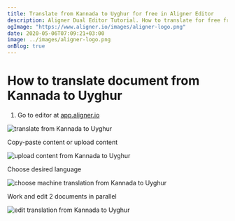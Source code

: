 ```yaml
---
title: Translate from Kannada to Uyghur for free in Aligner Editor
description: Aligner Dual Editor Tutorial. How to translate for free from Kannada to Uyghur. Aligner is multilingual document management platform. 
ogImage: "https://www.aligner.io/images/aligner-logo.png"
date: 2020-05-06T07:09:21+03:00
image: ../images/aligner-logo.png
onBlog: true
---
```


# How to translate document from Kannada to Uyghur

1. Go to editor at [app.aligner.io](https://app.aligner.io "Aligner App web page")

![translate from Kannada to Uyghur](../aligner-blank-editor.png "translate from Kannada to Uyghur")

Copy-paste content or upload content

![upload content from Kannada to Uyghur](../aligner-uploaded-document.png "upload content from Kannada to Uyghur")

Choose desired language

![choose machine translation from Kannada to Uyghur](../aligner-language-dropdown.png "choose machine translation from Kannada to Uyghur")

Work and edit 2 documents in parallel

![edit translation from Kannada to Uyghur](../aligner-double-sitded-editor.png "edit translation from Kannada to Uyghur")

